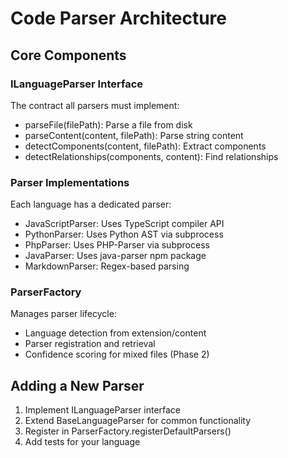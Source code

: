 # Code Parser Architecture

## Core Components

### ILanguageParser Interface
The contract all parsers must implement:
- parseFile(filePath): Parse a file from disk
- parseContent(content, filePath): Parse string content
- detectComponents(content, filePath): Extract components
- detectRelationships(components, content): Find relationships

### Parser Implementations
Each language has a dedicated parser:
- JavaScriptParser: Uses TypeScript compiler API
- PythonParser: Uses Python AST via subprocess
- PhpParser: Uses PHP-Parser via subprocess
- JavaParser: Uses java-parser npm package
- MarkdownParser: Regex-based parsing

### ParserFactory
Manages parser lifecycle:
- Language detection from extension/content
- Parser registration and retrieval
- Confidence scoring for mixed files (Phase 2)

## Adding a New Parser
1. Implement ILanguageParser interface
2. Extend BaseLanguageParser for common functionality
3. Register in ParserFactory.registerDefaultParsers()
4. Add tests for your language